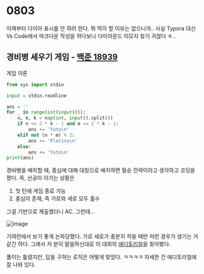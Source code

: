 # 0803

이제부터 다이아 표시를 안 하려 한다. 뭐 딱히 할 이유는 없으니까.. 사실 Typora 대신 Vs Code에서 마크다운 작성을 하다보니 다이아몬드 이모지 찾기 귀찮다 ㅎ..



## 경비병 세우기 게임 - [백준 18939](https://www.acmicpc.net/problem/18939)

게임 이론

```Python
from sys import stdin

input = stdin.readline

ans = ''
for _ in range(int(input())):
    n, m, k = map(int, input().split())
    if n <= 2 * k - 1 and m <= 2 * k - 1:
        ans += 'Yuto\n'
    elif not (n * m) % 2:
        ans += 'Platina\n'
    else:
        ans += 'Yuto\n'
print(ans)
```

경비병을 배치할 때, 중심에 대해 대칭으로 배치하면 필승 전략이라고 생각하고 코딩을 짰다. 즉, 선공이 이기는 상황은

1. 첫 턴에 게임 종료 가능
2. 중심이 존재, 즉 가로와 세로 모두 홀수

그걸 기반으로 제출했더니 AC. 그런데...

![image](https://user-images.githubusercontent.com/97663863/183044078-50bba80e-f841-4408-b6e7-a9ac6318adb3.png)

기여란에서 보기 좋게 논파당했다. 가로 세로가 충분히 작을 때만 저런 경우가 생기는 거 같긴 하다. 그래서 저 분이 말씀하신대로 이 대회의 [에디토리얼](https://s3-ap-northeast-1.amazonaws.com/ojuz-attach/contest/kriii4/editorial.pdf)을 찾아봤다.

풀이는 틀렸지만, 답을 구하는 로직은 어떻게 맞았다. ㅋㅋㅋㅋ 자세한 건 에디토리얼에 잘 나와 있다.
